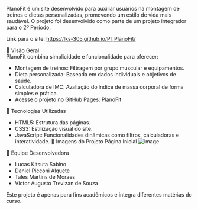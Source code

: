 PlanoFit é um site desenvolvido para auxiliar usuários na montagem de treinos e dietas personalizadas, promovendo um estilo de vida mais saudável. O projeto foi desenvolvido como parte de um projeto integrador para o 2º Período.<br>

Link para o site: https://lks-305.github.io/PI_PlanoFit/<br>

🌟 Visão Geral <br>
PlanoFit combina simplicidade e funcionalidade para oferecer:

- Montagem de treinos: Filtragem por grupo muscular e equipamentos.
- Dieta personalizada: Baseada em dados individuais e objetivos de saúde.
- Calculadora de IMC: Avaliação do índice de massa corporal de forma simples e prática.
- Acesse o projeto no GitHub Pages: PlanoFit

🚀 Tecnologias Utilizadas
- HTML5: Estrutura das páginas.
- CSS3: Estilização visual do site.
- JavaScript: Funcionalidades dinâmicas como filtros, calculadoras e interatividade.
📸 Imagens do Projeto
Página Inicial
![image](https://github.com/user-attachments/assets/ac7f3430-11a6-4cc5-917d-e3791b1d1ab3) 

👥 Equipe Desenvolvedora
- Lucas Kitsuta Sabino
- Daniel Picconi Alquete
- Tales Martins de Moraes
- Victor Augusto Trevizan de Souza

Este projeto é apenas para fins acadêmicos e integra diferentes matérias do curso.
